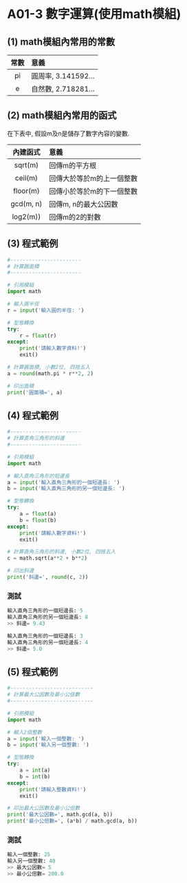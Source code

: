 # A01-3 數字運算(使用math模組)


## (1) math模組內常用的常數


| 常數 | 意義 |
|:---------:|:------|
| pi | 圓周率, 3.141592… |
| e | 自然數, 2.718281… |

## (2) math模組內常用的函式
在下表中, 假設m及n是儲存了數字內容的變數.

| 內建函式 | 意義 |
|:---------:|:------|
| sqrt(m) | 回傳m的平方根 |
| ceil(m) | 回傳大於等於m的上一個整數 |
| floor(m) | 回傳小於等於m的下一個整數 |
| gcd(m, n) | 回傳m, n的最大公因數 |
| log2(m)) | 回傳m的2的對數   |



## (3) 程式範例
``` python
#-----------------------
# 計算圓面積
#-----------------------

# 引用模組
import math

# 輸入圓半徑
r = input('輸入圓的半徑: ')

# 型態轉換
try:
    r = float(r)
except:
    print('請輸入數字資料!')
    exit()

# 計算圓面積, 小數2位, 四捨五入
a = round(math.pi * r**2, 2)

# 印出面積
print('圓面積=', a)
```

## (4) 程式範例
``` python
#-----------------------
# 計算直角三角形的斜邊
#-----------------------

# 引用模組
import math

# 輸入直角三角形的短邊長
a = input('輸入直角三角形的一個短邊長: ')
b = input('輸入直角三角形的另一個短邊長: ')

# 型態轉換
try:
    a = float(a)
    b = float(b)
except:
    print('請輸入數字資料!')
    exit()

# 計算直角三角形的斜邊, 小數2位, 四捨五入
c = math.sqrt(a**2 + b**2)

# 印出斜邊
print('斜邊=', round(c, 2))
```

### 測試
``` python
輸入直角三角形的一個短邊長: 5
輸入直角三角形的另一個短邊長: 8
>> 斜邊= 9.43

輸入直角三角形的一個短邊長: 3
輸入直角三角形的另一個短邊長: 4
>> 斜邊= 5.0
```

## (5) 程式範例
``` python
#---------------------------
# 計算最大公因數及最小公倍數
#---------------------------

# 引用模組
import math

# 輸入2個整數
a = input('輸入一個整數: ')
b = input('輸入另一個整數: ')

# 型態轉換
try:
    a = int(a)
    b = int(b)
except:
    print('請輸入整數資料!')
    exit()

# 印出最大公因數及最小公倍數
print('最大公因數=', math.gcd(a, b))
print('最小公倍數=', (a*b) / math.gcd(a, b))
```

### 測試
``` python
輸入一個整數: 25
輸入另一個整數: 40
>> 最大公因數= 5
>> 最小公倍數= 200.0
```
